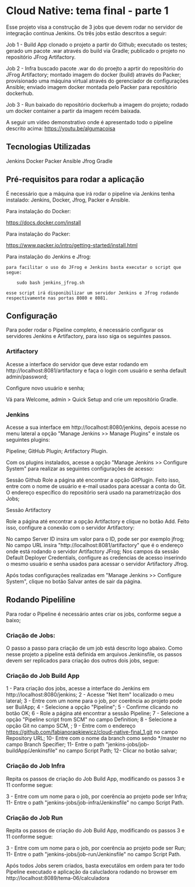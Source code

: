 # Cloud Native: tema final - parte 1

Esse projeto visa a construção de 3 jobs que devem rodar no servidor de integração contínua Jenkins. Os três jobs estão descritos a seguir:

Job 1 - Build App
	clonado o projeto a partir do Github;
	executado os testes;
	gerado um pacote .war através do build via Gradle;
	publicado o projeto no repositório JFrog Artifactory.

Job 2 - Infra
	buscado pacote .war do do proejto a aprtir do repositório do JFrog Artifactory;
	montado imagem do docker (build) através do Packer;
	provisionado uma máquina virtual através do gerenciador de configurações Ansible;
	enviado imagem docker montada pelo Packer para repositório dockerhub.

Job 3 - Run 
	baixado do repositório dockerhub a imagem do projeto;
	rodado um docker container a partir da imagem recém baixada.

A seguir um vídeo demonstrativo onde é apresentado todo o pipeline descrito acima:
https://youtu.be/algumacoisa


## Tecnologias Utilizadas

Jenkins
Docker
Packer
Ansible
Jfrog
Gradle


## Pré-requisitos para rodar a aplicação

É necessário que a máquina que irá rodar o pipeline via Jenkins tenha instalado: Jenkins, Docker, Jfrog, Packer e Ansible.

Para instalação do Docker:

https://docs.docker.com/install

Para instalação do Packer:

https://www.packer.io/intro/getting-started/install.html

Para instalação do Jenkins e Jfrog:

	para facilitar o uso do JFrog e Jenkins basta executar o script que segue:

		sudo bash jenkins_jfrog.sh

	esse script irá disponibilizar um servidor Jenkins e Jfrog rodando respectivamente nas portas 8080 e 8081.


## Configuração

Para poder rodar o Pipeline completo, é necessário configurar os servidores Jenkins e Artifactory, para isso siga os seguintes passos.

### Artifactory

Acesse a interface do servidor que deve estar rodando em http://localhost:8081/artifactory e faça o login com usuário e senha default
admin/password;

Configure novo usuário e senha;

Vá para Welcome, admin > Quick Setup and crie um repositório Gradle.


### Jenkins

Acesse a sua interface em http://localhost:8080/jenkins, depois acesse no menu lateral a opção "Manage Jenkins >> Manage Plugins" e 
instale os seguintes plugins:

Pipeline;
GitHub Plugin;
Artifactory Plugin.

Com os plugins instalados, acesse a opção "Manage Jenkins >> Configure System" para realizar as seguintes configurações de acesso: 

Sessão Github
Role a página até encontrar a opção GitPlugin. Feito isso, entre com o nome de usuário e e-mail usados para acessar a conta do Git. O
endereço específico do repositório será usado na parametrização dos Jobs; 

Sessão Artifactory

Role a página até encontrar a opção Artifactory e clique no botão Add. Feito isso, configure a conexão com o servidor Artifactory:

No campo Server ID insira um valor para o ID, pode ser por exemplo jfrog;
No campo URL insira "http://localhost:8081/artifactory" que é o endereço onde está rodando o servidor Artifactory JFrog;
Nos campos da sessão Default Deployer Credentials, configure as credencias de acesso inserindo o mesmo usuário e senha usados para acessar o
servidor Artifactory Jfrog.

Após todas configurações realizadas em "Manage Jenkins >> Configure System", clique no botão Salvar antes de sair da página.

## Rodando Pipeliline

Para rodar o Pipeline é necessário antes criar os jobs, conforme segue a baixo;

### Criação de Jobs:

O passo a passo para criação de um job está descrito logo abaixo. Como nesse projeto a pipeline está definida em arquivos Jenkinsfile, os 
passos devem ser replicados para criação dos outros dois jobs, segue:
  
### Criação do Job Build App
 
1 - Para criação dos jobs, acesse a interface do Jenkins em http://localhost:8080/jenkins;
2 - Acesse "Net Item" localizado o meu lateral;
3 - Entre com um nome para o job, por coerência ao projeto pode ser BuilApp;
4 - Selecione a opção "Pipeline";
5 - Confirme clicando no botão OK;
6 - Role a página até encontrar a sessão Pipeline;
7 - Selecione a opção "Pipeline script from SCM" no campo Definition;
8 -	Selecione a opção Git no campo SCM, ;
9 -	Entre com o endereço https://github.com/fabianorapkiewicz/cloud-native-final_1.git no campo Repository URL; 
10- Entre com o nome da branch como sendo */master no campo Branch Specifier;
11- Entre o path "jenkins-jobs/job-buildApp/Jenkinsfile" no campo Script Path;
12- Clicar no botão salvar;

	
### Criação do Job Infra

Repita os passos de criação do Job Build App, modificando os passos 3 e 11 conforme segue: 

3 - Entre com um nome para o job, por coerência ao projeto pode ser Infra;
11- Entre o path "jenkins-jobs/job-infra/Jenkinsfile" no campo Script Path.

### Criação do Job Run

Repita os passos de criação do Job Build App, modificando os passos 3 e 11 conforme segue: 

3 - Entre com um nome para o job, por coerência ao projeto pode ser Run;
11- Entre o path "jenkins-jobs/job-run/Jenkinsfile" no campo Script Path.

Após todos Jobs serem criados, basta executálos em ordem para ter todo Pipeline executado e aplicação da calucladora rodando no browser em
http://localhost:8089/tema-06/calculadora

